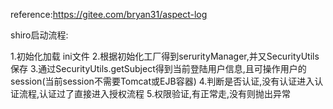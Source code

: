 reference:https://gitee.com/bryan31/aspect-log

shiro启动流程:

1.初始化加载 ini文件
2.根据初始化工厂得到serurityManager,并又SecurityUtils保存
3.通过SecurityUtils.getSubject得到当前登陆用户信息,且可操作用户的session(当前session不需要Tomcat或EJB容器)
4.判断是否认证,没有认证进入认证流程,认证过了直接进入授权流程
5.权限验证,有正常走,没有则抛出异常
